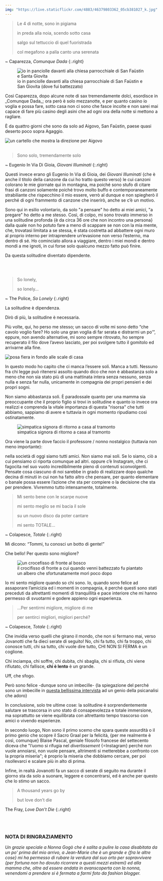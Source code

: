 ```yaml
---
img: "https://live.staticflickr.com/4883/46379803362_05cb381027_k.jpg"
---
```

> Le 4 di notte, sono in pigiama
>
> in preda alla noia, scendo sotto casa
>
> salgo sul tettuccio di quel fuoristrada
>
> col megafono a palla canto una serenata

~ Caparezza, *Comunque Dada*
{:.right}
<!--more-->
<figure><img src="{{ page.img }}" alt="io in panciolle davanti alla chiesa parrocchiale di San Faüstin e Santa Giovita" /><figcaption>io in panciolle davanti alla chiesa parrocchiale di San Faüstin e San Giovita (dove fui battezzato)</figcaption></figure>
Così Caparezza, dopo alcune note di sax tremendamente dolci, esordisce in _Comunque Dada_; ora però è solo mezzanotte, e per quanto casino io voglia e possa fare, sotto casa non ci sono che fasce incolte e non sarei mai capace di fare più casino degli asini che ad ogni ora della notte si mettono a ragliare.

È da quattro giorni che sono da solo ad Aigovo, San Faüstin, paese quasi deserto poco sopra Agaggio.

<img src="https://live.staticflickr.com/4873/45707256314_94f8cd61fc_k.jpg" alt="un cartello che mostra la direzione per Aigovo" />

<br />
<br />

> Sono solo, tremendamente solo

~ Eugenio In Via Di Gioia, *Giovani Illuminati*
{:.right}


Questi invece erano gli Eugenio In Via di Gioia, dei _Giovani Illuminati_ {che è anche il titolo della canzone da cui ho tratto questo verso} le cui canzoni colorano le mie giornate qui in montagna, ma poiché sono stufo di citare frasi di canzoni solamente poiché trovo molto buffo e contemporaneamente strabiliante che rispecchino il mio essere, verrò al dunque e non spiegherò il perché di ogni frammento di canzone che inserirò, anche se c’è un motivo.

Sono qui in esilio volontario, da solo "a pensare" ho detto ai miei amici, "a pregare" ho detto a me stesso. Così, di colpo, mi sono trovato immerso in una solitudine profonda {è da circa 36 ore che non incontro una persona} dalla quale non ho potuto fare a meno di scappare se non con la mia mente, che, trovatasi limitata a se stessa, è stata costretta ad abbattere ogni muro al proprio interno per intraprendere un’evasione non verso l’esterno, ma dentro di sé. Ho cominciato allora a viaggiare, dentro i miei mondi e dentro mondi a me ignoti, in cui forse solo qualcuno mezzo fatto può finire.

Da questa solitudine diventato dipendente.


<br />
<br />

> So lonely,
>
> so lonely…

~ The Police, *So Lonely*
{:.right}

La solitudine è dipendenza.

Dirò di più, la solitudine è necessaria.

Più volte, qui, ho perso me stesso; un sacco di volte mi sono detto “che cavolo voglio fare? Ho solo una gran voglia di far serata e distrarmi un po’”, eppure, non avendo alternative, mi sono sempre ritrovato, ho sempre recuperato il filo dove l’avevo lasciato, per poi svolgere tutto il gomitolo ed arrivarne alla fine.

<img src="https://live.staticflickr.com/4863/45707312454_c3a99c5d4c_k.jpg" alt="posa fiera in fondo alle scale di casa" />

In questo modo ho capito che ci manca l’essere soli. Manca a tutti. Nessuno fra chi legge può ritenersi assolto quando dico che non è abbastanza solo a meno che non sia stato più di una mattinata intera senza nessuno, senza nulla e senza far nulla, unicamente in compagnia dei propri pensieri e dei propri sogni.

Non siamo abbastanza soli. È paradossale quanto per una mamma sia preoccupante che il proprio figlio si trovi in solitudine e quanto io invece ora realizzi e comprenda la vitale importanza di questa "risorsa" che tutti abbiamo, sappiamo di avere e tuttavia in ogni momento ripudiamo così ostinatamente.

<figure><img src="https://live.staticflickr.com/7920/46379791352_48264e642d_k.jpg" alt="simpatica signora di ritorno a casa al tramonto" /><figcaption>simpatica signora di ritorno a casa al tramonto</figcaption></figure>

Ora viene la parte dove faccio il professore / nonno nostalgico {tuttavia non meno importante}:

nella società di oggi siamo tutti amici. Non siamo mai soli. Se lo siamo, ciò a cui pensiamo ci riporta comunque ad altri. oppure c’è Instagram, che ci fagocita nel suo vuoto incredibilmente pieno di contenuti sconvolgenti. Pensate cosa ciascuno di noi sarebbe in grado di realizzare dopo qualche decina di minuti in cui non ha fatto altro che pensare, per quanto elementare o banale possa essere l’azione che sta per compiere o la decisione che sta per prendere. Vivremmo tutto intensamente, totalmente.


> Mi sento bene con le scarpe nuove
>
> mi sento meglio se mi bacia il sole
>
> su un nuovo disco da poter cantare
>
> mi sento TOTALE…

~ Colapesce, *Totale*
{:.right}



Mi dicono: “Tommi, tu conosci un botto di gente!”

Che bello! Per questo sono migliore?

<figure><img src="https://live.staticflickr.com/7859/46430089541_7f78681ee2_k.jpg" alt="un crocefisso di fronte al bosco" /><figcaption>il crocifisso di fronte a cui quando venni battezzato fu piantato un albero che sfortunatamente morì poco dopo</figcaption></figure>


Io mi sento migliore quando so chi sono. Io, quando sono felice ad assaporare l’amicizia ed i momenti in compagnia, è perché questi sono stati preceduti da altrettanti momenti di tranquillità e pace interiore che mi hanno permesso di svuotarmi e godere appieno ogni esperienza.

> …Per sentirmi migliore, migliore di me
>
> per sentirci migliori, migliori perché?

~ Colapesce, *Totale*
{:.right}


Che invidia verso quelli che girano il mondo, che non si fermano mai, verso Jovanotti che fa dieci serate di seguito! No, chi fa tutto, chi fa troppo, chi conosce tutti, chi sa tutto, chi vuole dire tutto, CHI NON SI FERMA è un coglione.

Chi inciampa, chi soffre, chi dubita, chi sbaglia, chi si rifiuta, chi viene rifiutato, chi fallisce, **chi è lento** è un grande.

Uff, che sfogo.

Però sono felice -dunque sono un imbecille- {la spiegazione del perché sono un imbecille in <a href="https://www.huffingtonpost.it/2018/05/16/vittorino-andreoli-siamo-la-societa-dellhomo-stupidus-stupidus-stupidus-oggi-solo-gli-imbecilli-possono-essere-felici_a_23435832" rel="noopener noreferrer" target="_blank">questa bellissima intervista</a> ad un genio della psicanalisi che adoro}

In conclusione, solo tre ultime cose: la solitudine è sorprendentemente salutare se trascorsa in uno stato di consapevolezza e totale immersione, ma soprattutto se viene equilibrata con altrettanto tempo trascorso con amici o vivendo esperienze.

In secondo luogo, Non sono il primo scemo che spara queste assurdità o il primo genio che scopre il Sacro Graal per la felicità, {per me realmente è così, comunque} Blaise Pascal, geniale filosofo francese del settecento diceva che "l’uomo si rifugia nel _divertissement_ {=Instagram} perché non vuole annoiarsi, non vuole pensare, altrimenti si metterebbe a confronto con la propria miseria"; è proprio la miseria che dobbiamo cercare, per poi risollevarci e scalare più in alto di prima.

Infine, in realtà Jovanotti fa un sacco di serate di seguito ma durante il giorno sta da solo a suonare, leggere e concentrarsi, ed è anche per questo che lo stimo un sacco.



> A thousand years go by
>
> but love don’t die

The Fray, *Love Don’t Die*
{:.right}

<br />
<br />

### NOTA DI RINGRAZIAMENTO

*Un grazie speciale a Nonna Gogò che è salita a pulire la casa disabitata da un po' prima del mio arrivo, a Jean-Marie che è un grande e {fra le altre cose} mi ha permesso di rubare la verdura dal suo orto per sopravvivere {per fortuna non ho dovuto ricorrere a questi mezzi estremi} ed alla mamma che, oltre ad essere andata in avanscoperta con la nonna, venendomi a prendere si è fermata a farmi foto da fashion blogger.*
